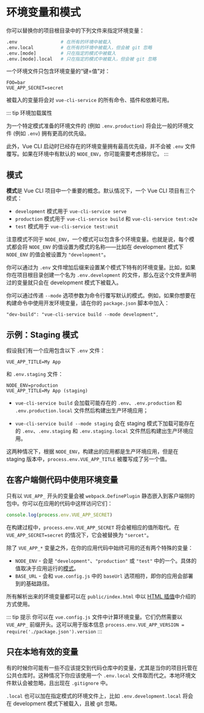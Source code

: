 # 环境变量和模式

你可以替换你的项目根目录中的下列文件来指定环境变量：

``` bash
.env                # 在所有的环境中被载入
.env.local          # 在所有的环境中被载入，但会被 git 忽略
.env.[mode]         # 只在指定的模式中被载入
.env.[mode].local   # 只在指定的模式中被载入，但会被 git 忽略
```

一个环境文件只包含环境变量的“键=值”对：

```
FOO=bar
VUE_APP_SECRET=secret
```

被载入的变量将会对 `vue-cli-service` 的所有命令、插件和依赖可用。

::: tip 环境加载属性

为一个特定模式准备的环境文件的 (例如 `.env.production`) 将会比一般的环境文件 (例如 `.env`) 拥有更高的优先级。

此外，Vue CLI 启动时已经存在的环境变量拥有最高优先级，并不会被 `.env` 文件覆写。如果在环境中有默认的 `NODE_ENV`，你可能需要考虑移除它。
:::

## 模式

**模式**是 Vue CLI 项目中一个重要的概念。默认情况下，一个 Vue CLI 项目有三个模式：

- `development` 模式用于 `vue-cli-service serve`
- `production` 模式用于 `vue-cli-service build` 和 `vue-cli-service test:e2e`
- `test` 模式用于 `vue-cli-service test:unit`

注意模式不同于 `NODE_ENV`，一个模式可以包含多个环境变量。也就是说，每个模式都会将 `NODE_ENV` 的值设置为模式的名称——比如在 development 模式下 `NODE_ENV` 的值会被设置为 `"development"`。

你可以通过为 `.env` 文件增加后缀来设置某个模式下特有的环境变量。比如，如果你在项目根目录创建一个名为 `.env.development` 的文件，那么在这个文件里声明过的变量就只会在 development 模式下被载入。

你可以通过传递 `--mode` 选项参数为命令行覆写默认的模式。例如，如果你想要在构建命令中使用开发环境变量，请在你的 `package.json` 脚本中加入：

```
"dev-build": "vue-cli-service build --mode development",
```

## 示例：Staging 模式

假设我们有一个应用包含以下 `.env` 文件：

```
VUE_APP_TITLE=My App
```

和 `.env.staging` 文件：

```
NODE_ENV=production
VUE_APP_TITLE=My App (staging)
```

- `vue-cli-service build` 会加载可能存在的 `.env`、`.env.production` 和 `.env.production.local` 文件然后构建出生产环境应用；

- `vue-cli-service build --mode staging` 会在 staging 模式下加载可能存在的 `.env`、`.env.staging` 和 `.env.staging.local` 文件然后构建出生产环境应用。

这两种情况下，根据 `NODE_ENV`，构建出的应用都是生产环境应用，但是在 staging 版本中，`process.env.VUE_APP_TITLE` 被覆写成了另一个值。

## 在客户端侧代码中使用环境变量

只有以 `VUE_APP_` 开头的变量会被 `webpack.DefinePlugin` 静态嵌入到客户端侧的包中。你可以在应用的代码中这样访问它们：

``` js
console.log(process.env.VUE_APP_SECRET)
```

在构建过程中，`process.env.VUE_APP_SECRET` 将会被相应的值所取代。在 `VUE_APP_SECRET=secret` 的情况下，它会被替换为 `"sercet"`。

除了 `VUE_APP_*` 变量之外，在你的应用代码中始终可用的还有两个特殊的变量：

- `NODE_ENV` - 会是 `"development"`、`"production"` 或 `"test"` 中的一个。具体的值取决于应用运行的[模式](#模式)。
- `BASE_URL` - 会和 `vue.config.js` 中的 `baseUrl` 选项相符，即你的应用会部署到的基础路径。

所有解析出来的环境变量都可以在 `public/index.html` 中以 [HTML 插值](./html-and-static-assets.md#插值)中介绍的方式使用。

::: tip 提示
你可以在 `vue.config.js` 文件中计算环境变量。它们仍然需要以 `VUE_APP_` 前缀开头。这可以用于版本信息 `process.env.VUE_APP_VERSION = require('./package.json').version`
:::

## 只在本地有效的变量

有的时候你可能有一些不应该提交到代码仓库中的变量，尤其是当你的项目托管在公共仓库时。这种情况下你应该使用一个 `.env.local` 文件取而代之。本地环境文件默认会被忽略，且出现在 `.gitignore` 中。

`.local` 也可以加在指定模式的环境文件上，比如 `.env.development.local` 将会在 development 模式下被载入，且被 git 忽略。
